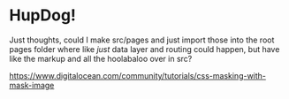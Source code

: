 # HupDog!

Just thoughts, could I make src/pages and just import those into the root pages folder where like _just_ data layer and routing could happen, but have like the markup and all the hoolabaloo over in src?

https://www.digitalocean.com/community/tutorials/css-masking-with-mask-image
